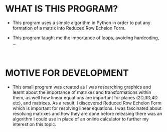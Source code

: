 # WHAT IS THIS PROGRAM? 

- This program uses a simple algorithm in Python in order to put any formation of a matrix into Reduced Row Echelon Form. 

- This program taught me the importance of loops, avoiding hardcoding, ...

<br>

# MOTIVE FOR DEVELOPMENT 

- This small program was created as I was researching graphics and learnt about the importance of matrixes and transformations within them, as well how linear equations are important for planes (2D,3D,4D etc), and matrixes. As a result, I discovered Reduced Row Echelon Form which is important for resolving linear equations. I was fascinated about resolving matrixes and how they are done before releasing there was an algorithm I could use in place of an online calculator to further my interest on this topic.    